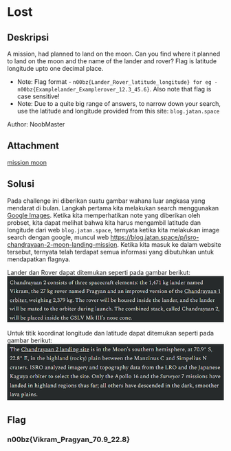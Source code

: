 # Lost

## Deskripsi
A mission, had planned to land on the moon. Can you find where it planned to land on the moon and the name of the lander and rover? Flag is latitude longitude upto one decimal place.

- Note: Flag format - `n00bz{Lander_Rover_latitude_longitude} for eg - n00bz{Examplelander_Examplerover_12.3_45.6}`. Also note that flag is case sensitive!
- Note: Due to a quite big range of answers, to narrow down your search, use the latitude and longitude provided from this site: `blog.jatan.space` 

Author: NoobMaster

## Attachment
[mission moon](./Challenge/mission_moon.web)

## Solusi
Pada challenge ini diberikan suatu gambar wahana luar angkasa yang mendarat di bulan. Langkah pertama kita melakukan search menggunakan [Google Images](https://images.google.com/). Ketika kita memperhatikan note yang diberikan oleh probset, kita dapat melihat bahwa kita harus mengambil latitude dan longitude dari web `blog.jatan.space`, ternyata ketika kita melakukan image search dengan google, muncul web https://blog.jatan.space/p/isro-chandrayaan-2-moon-landing-mission. Ketika kita masuk ke dalam website tersebut, ternyata telah terdapat semua informasi yang dibutuhkan untuk mendapatkan flagnya. 

Lander dan Rover dapat ditemukan seperti pada gambar berikut:
![lander and rover](lander-rover.png)

Untuk titik koordinat longitude dan latitude dapat ditemukan seperti pada gambar berikut:
![longitude latitude](long-lat.png)

## Flag
### n00bz{Vikram_Pragyan_70.9_22.8}